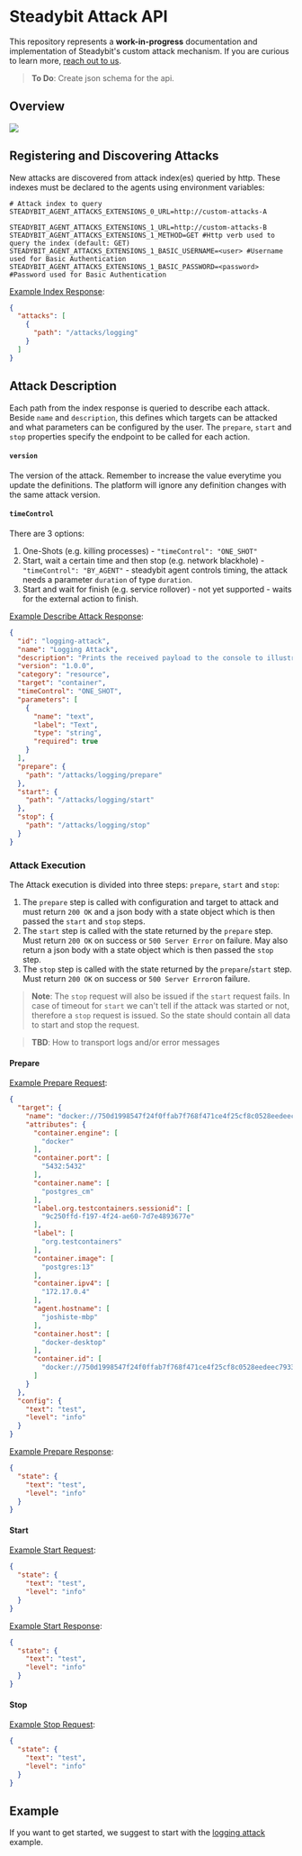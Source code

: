 # Steadybit Attack API

This repository represents a **work-in-progress** documentation and implementation of Steadybit's custom attack mechanism. If you are curious to learn more,
[reach out to us](https://www.steadybit.com/contact).

> **To Do**: Create json schema for the api.

## Overview

![](custom-attacks.png)

## Registering and Discovering Attacks

New attacks are discovered from attack index(es) queried by http. These indexes must be declared to the agents using environment variables:

```shell
# Attack index to query
STEADYBIT_AGENT_ATTACKS_EXTENSIONS_0_URL=http://custom-attacks-A

STEADYBIT_AGENT_ATTACKS_EXTENSIONS_1_URL=http://custom-attacks-B
STEADYBIT_AGENT_ATTACKS_EXTENSIONS_1_METHOD=GET #Http verb used to query the index (default: GET)
STEADYBIT_AGENT_ATTACKS_EXTENSIONS_1_BASIC_USERNAME=<user> #Username used for Basic Authentication  
STEADYBIT_AGENT_ATTACKS_EXTENSIONS_1_BASIC_PASSWORD=<password> #Password used for Basic Authentication
```

[Example Index Response](./typescript-api/api.d.ts#L11):

```json
{
  "attacks": [
    {
      "path": "/attacks/logging"
    }
  ]
}
```

## Attack Description

Each path from the index response is queried to describe each attack. Beside `name` and `description`, this defines which targets can be attacked and what
parameters can be configured by the user. The `prepare`, `start` and `stop` properties specify the endpoint to be called for each action.

#### `version`

The version of the attack. Remember to increase the value everytime you update the definitions. The platform will ignore any definition changes with the same
attack version.

#### `timeControl`

There are 3 options:

1. One-Shots (e.g. killing processes) - `"timeControl": "ONE_SHOT"`
2. Start, wait a certain time and then stop (e.g. network blackhole) - `"timeControl": "BY_AGENT"` - steadybit agent controls timing, the attack needs a
   parameter `duration` of type `duration`.
3. Start and wait for finish (e.g. service rollover) - not yet supported - waits for the external action to finish.

[Example Describe Attack Response](./typescript-api/api.d.ts#L15):

```json
{
  "id": "logging-attack",
  "name": "Logging Attack",
  "description": "Prints the received payload to the console to illustrate the custom attack API.",
  "version": "1.0.0",
  "category": "resource",
  "target": "container",
  "timeControl": "ONE_SHOT",
  "parameters": [
    {
      "name": "text",
      "label": "Text",
      "type": "string",
      "required": true
    }
  ],
  "prepare": {
    "path": "/attacks/logging/prepare"
  },
  "start": {
    "path": "/attacks/logging/start"
  },
  "stop": {
    "path": "/attacks/logging/stop"
  }
}
```

### Attack Execution

The Attack execution is divided into three steps: `prepare`, `start` and `stop`:

1) The `prepare` step is called with configuration and target to attack and must return `200 OK` and a json body with a state object which is then passed
   the `start` and `stop` steps.
2) The `start` step is called with the state returned by the `prepare` step. Must return `200 OK` on success or `500 Server Error` on failure. May also return a
   json body with a state object which is then passed the `stop` step.
3) The `stop` step is called with the state returned by the `prepare`/`start` step. Must return `200 OK` on success or `500 Server Error`on failure.

> **Note**: The `stop` request will also be issued if the `start` request fails. In case of timeout for `start` we can't tell if the attack was started or not,
> therefore a `stop` request is issued. So the state should contain all data to start and stop the request.

> **TBD**: How to transport logs and/or error messages

#### Prepare

[Example Prepare Request](./typescript-api/api.d.ts#L66):

```json
{
  "target": {
    "name": "docker://750d1998547f24f0ffab7f768f471ce4f25cf8c0528eedeec79338fdf88e29fb",
    "attributes": {
      "container.engine": [
        "docker"
      ],
      "container.port": [
        "5432:5432"
      ],
      "container.name": [
        "postgres_cm"
      ],
      "label.org.testcontainers.sessionid": [
        "9c250ffd-f197-4f24-ae60-7d7e4893677e"
      ],
      "label": [
        "org.testcontainers"
      ],
      "container.image": [
        "postgres:13"
      ],
      "container.ipv4": [
        "172.17.0.4"
      ],
      "agent.hostname": [
        "joshiste-mbp"
      ],
      "container.host": [
        "docker-desktop"
      ],
      "container.id": [
        "docker://750d1998547f24f0ffab7f768f471ce4f25cf8c0528eedeec79338fdf88e29fb"
      ]
    }
  },
  "config": {
    "text": "test",
    "level": "info"
  }
}

```

[Example Prepare Response](./typescript-api/api.d.ts#L74):

```json
{
  "state": {
    "text": "test",
    "level": "info"
  }
}
```

#### Start

[Example Start Request](./typescript-api/api.d.ts#L78):

```json
{
  "state": {
    "text": "test",
    "level": "info"
  }
}
```

[Example Start Response](./typescript-api/api.d.ts#L82):

```json
{
  "state": {
    "text": "test",
    "level": "info"
  }
}
```

#### Stop

[Example Stop Request](./typescript-api/api.d.ts#L86):

```json
{
  "state": {
    "text": "test",
    "level": "info"
  }
}
```

## Example

If you want to get started, we suggest to start with the [logging attack](https://github.com/steadybit/custom-attacks/tree/main/examples/nodejs-logging-attack)
example.
